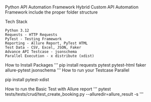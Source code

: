 Python API Automation Framework
Hybrid Custom API Automation Framework include the proper folder structure

Tech Stack

    Python 3.12
    Requests - HTTP Requests
    PyTest - Testing Framework
    Reporting - Allure Report, PyTest HTML
    Test Data - CSV, Excel, JSON, Faker
    Advance API Testcase - jsonschema
    Parallel Execution - x distribute (xdist)

How to Install Packages
'''
pip install requests pytest pytest-html faker allure-pytest jsonschema
'''
How to run your Testcase Parallel 

pip install pytest-xdist 

How to run the Basic Test with Allure report
'''
 pytest tests/tests/crud/test_create_booking.py  --alluredir=allure_result -s
'''